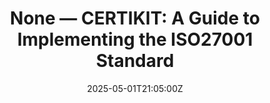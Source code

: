 ---
title: 'None — CERTIKIT: A Guide to Implementing the ISO27001 Standard'
linkTitle: 'None — CERTIKIT: A Guide to Implementing the ISO27001 Standard'
date: '2025-05-01T21:05:00Z'
weight: 1
description: No content
draft: false
ref: none--certikit-a-guide-to-implementing-the-iso27001-standard
---